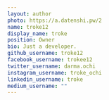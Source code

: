 ```yaml
---
layout: author
photo: https://a.datenshi.pw/2
name: troke12
display_name: troke
position: Owner
bio: Just a developer.
github_username: troke12
facebook_username: trokee12
twitter_username: darma.ochi
instagram_username: troke_ochi
linkedin_username: troke
medium_username: ""
---
```

